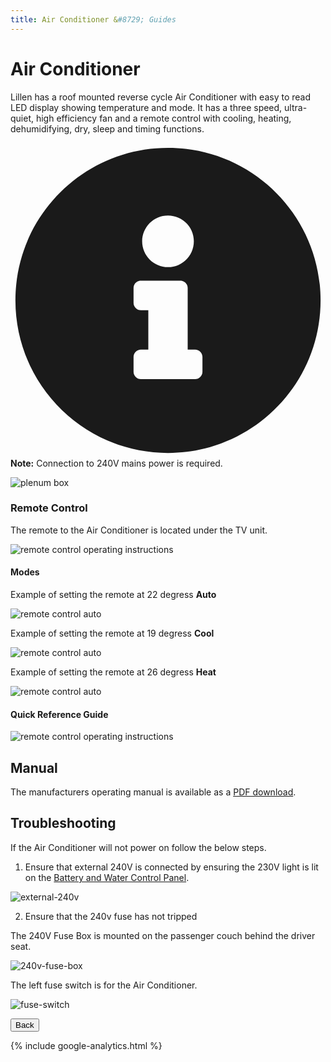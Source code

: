 ```yaml
---
title: Air Conditioner &#8729; Guides 
---
```


<link href="../styles/custom.css" rel="stylesheet" />
<link rel="stylesheet" href="https://cdn.jsdelivr.net/npm/bootstrap@4.6.1/dist/css/bootstrap.min.css" integrity="sha384-zCbKRCUGaJDkqS1kPbPd7TveP5iyJE0EjAuZQTgFLD2ylzuqKfdKlfG/eSrtxUkn" crossorigin="anonymous">

# Air Conditioner
Lillen has a roof mounted reverse cycle Air Conditioner with easy to read LED display showing temperature and mode.
It has a three speed, ultra-quiet, high efficiency fan and a remote control with cooling, heating, dehumidifying, dry, sleep and timing functions.

<div class="alert alert-primary">
    <svg class="svg-inline--fa fa-info-circle fa-w-16" aria-hidden="true" focusable="false" data-prefix="fas" data-icon="info-circle" role="img" xmlns="http://www.w3.org/2000/svg" viewBox="0 0 512 512" data-fa-i2svg=""><path fill="currentColor" d="M256 8C119.043 8 8 119.083 8 256c0 136.997 111.043 248 248 248s248-111.003 248-248C504 119.083 392.957 8 256 8zm0 110c23.196 0 42 18.804 42 42s-18.804 42-42 42-42-18.804-42-42 18.804-42 42-42zm56 254c0 6.627-5.373 12-12 12h-88c-6.627 0-12-5.373-12-12v-24c0-6.627 5.373-12 12-12h12v-64h-12c-6.627 0-12-5.373-12-12v-24c0-6.627 5.373-12 12-12h64c6.627 0 12 5.373 12 12v100h12c6.627 0 12 5.373 12 12v24z"></path></svg>
    <strong>Note:</strong> Connection to 240V mains power is required.
</div>

![plenum box](images/air-conditioner-plenum-box.jpg)

### Remote Control 
The remote to the Air Conditioner is located under the TV unit. 

![remote control operating instructions](images/air-conditioner-remote.jpg)

#### Modes
Example of setting the remote at 22 degress **Auto**

![remote control auto](images/air-conditioner-remote-auto.jpg)

Example of setting the remote at 19 degress **Cool**

![remote control auto](images/air-conditioner-remote-cool.jpg)

Example of setting the remote at 26 degress **Heat**

![remote control auto](images/air-conditioner-remote-heat.jpg)

#### Quick Reference Guide
![remote control operating instructions](images/air-conditioner-remote-control-operating-instructions.png)

## Manual
The manufacturers operating manual is available as a [PDF download](/docs/air-conditioner.pdf). 

## Troubleshooting
If the Air Conditioner will not power on follow the below steps.

1. Ensure that external 240V is connected by ensuring the 230V light is lit on the [Battery and Water Control Panel](/guides/control-panel.md).

![external-240v](images/external-240v-indicator.jpg)

2. Ensure that the 240v fuse has not tripped

The 240V Fuse Box is mounted on the passenger couch behind the driver seat.

![240v-fuse-box](images/240v-fuse-box.jpg)

The left fuse switch is for the Air Conditioner.

![fuse-switch](images/air-conditioner-fuse.jpg)


<a href="/#guides"><button class="nav-button"><i class="arrow arrow-left"></i> Back</button></a>

{% include google-analytics.html %}